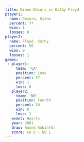 ```yaml
---
title: Diane Dezura vs Kathy Floyd
player1:             
  name: Dezura, Diane
  percent: 77        
  wins: 1            
  losses: 0          
player2:             
  name: Floyd, Kathy 
  percent: 56        
  wins: 0            
  losses: 1          
games:
 - player1:        
     team: 'CA'    
     position: Lead
     percent: 77   
     win: 1        
     loss: 0       
   player2:          
     team: 'NB'      
     position: Fourth
     percent: 56     
     win: 0          
     loss: 1         
   event: Hearts       
   year: 2001          
   draw: Round Robin(8)
   score: CA 8 - NB 1  
---
```

